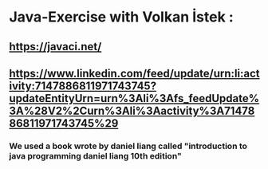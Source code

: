 # Java-Exercise with Volkan İstek :
## https://javaci.net/
## https://www.linkedin.com/feed/update/urn:li:activity:7147886811971743745?updateEntityUrn=urn%3Ali%3Afs_feedUpdate%3A%28V2%2Curn%3Ali%3Aactivity%3A7147886811971743745%29
### We used a book wrote by daniel liang called "introduction to java programming daniel liang 10th edition"
